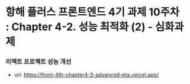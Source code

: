 # 항해 플러스 프론트엔드 4기 과제 10주차 <br />: Chapter 4-2. 성능 최적화 (2) - 심화과제

### 리액트 프로젝트 성능 개선
- url: https://front-4th-chapter4-2-advanced-eta.vercel.app/
